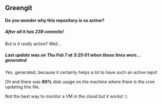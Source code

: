 ## Greengit

#### Do you wonder why this repository is so active?

##### After all it has 238 commits!

But is it *really* active? Well...

##### Last update was on Thu Feb 7 at 3:25:01 when those lines were... generated

Yes, generated, because it certainly helps a lot to have such an active repo!

Oh and there was **60%** disk usage on the machine
where there is the cron updating this file.

Not the best way to monitor a VM in the cloud but it works! :)
